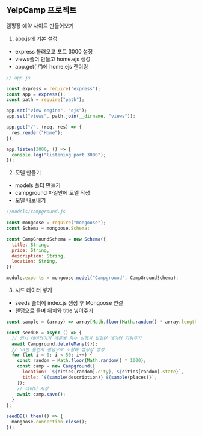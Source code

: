 ## YelpCamp 프로젝트

캠핑장 예약 사이트 만들어보기

1. app.js에 기본 설정

- express 불러오고 포트 3000 설정
- views폴더 만들고 home.ejs 생성
- app.get('/')에 home.ejs 렌더링

```js
// app.js

const express = require("express");
const app = express();
const path = require("path");

app.set("view engine", "ejs");
app.set("views", path.join(__dirname, "views"));

app.get("/", (req, res) => {
  res.render("Home");
});

app.listen(3000, () => {
  console.log("listening port 3000");
});
```

2. 모델 만들기

- models 폴더 만들기
- campground 파일안에 모델 작성
- 모델 내보내기

```js
//models/campground.js

const mongoose = require("mongoose");
const Schema = mongoose.Schema;

const CampGroundSchema = new Schema({
  title: String,
  price: String,
  description: String,
  location: String,
});

module.exports = mongoose.model("Campground", CampGroundSchema);
```

3. 시드 데이터 넣기

- seeds 폴더에 index.js 생성 후 Mongoose 연결
- 랜덤으로 돌며 위치와 title 넣어주기

```js
const sample = (array) => array[Math.floor(Math.random() * array.length)];

const seedDB = async () => {
  // 임시 데이터이기 때문에 함수 실행시 넣었던 데이터 지워주기
  await Campground.deleteMany({});
  // 50번 돌면서 랜덤으로 조함해 캠핑장 생성
  for (let i = 0; i < 50; i++) {
    const random = Math.floor(Math.random() * 1000);
    const camp = new Campground({
      location: `${cities[random].city}, ${cities[random].state}`,
      title: `${sample(description)} ${sample(places)}`,
    });
    // 데이터 저장
    await camp.save();
  }
};

seedDB().then(() => {
  mongoose.connection.close();
});
```
